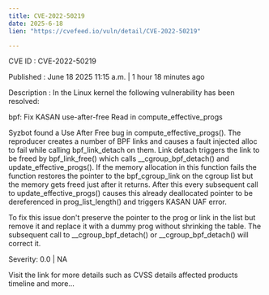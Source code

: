 ```yaml
---
title: CVE-2022-50219
date: 2025-6-18
lien: "https://cvefeed.io/vuln/detail/CVE-2022-50219"

---
```


CVE ID : CVE-2022-50219

Published :  June 18
2025
11:15 a.m. | 1 hour
18 minutes ago

Description : In the Linux kernel
the following vulnerability has been resolved:

bpf: Fix KASAN use-after-free Read in compute_effective_progs

Syzbot found a Use After Free bug in compute_effective_progs().
The reproducer creates a number of BPF links
and causes a fault
injected alloc to fail
while calling bpf_link_detach on them.
Link detach triggers the link to be freed by bpf_link_free()
which calls __cgroup_bpf_detach() and update_effective_progs().
If the memory allocation in this function fails
the function restores
the pointer to the bpf_cgroup_link on the cgroup list
but the memory
gets freed just after it returns. After this
every subsequent call to
update_effective_progs() causes this already deallocated pointer to be
dereferenced in prog_list_length()
and triggers KASAN UAF error.

To fix this issue don't preserve the pointer to the prog or link in the
list
but remove it and replace it with a dummy prog without shrinking
the table. The subsequent call to __cgroup_bpf_detach() or
__cgroup_bpf_detach() will correct it.

Severity: 0.0 | NA

Visit the link for more details
such as CVSS details
affected products
timeline
and more...
